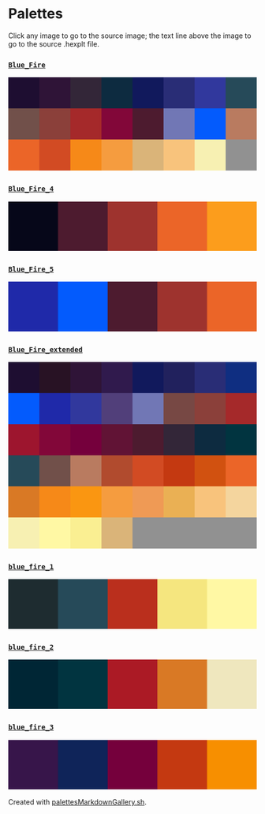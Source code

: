 # Palettes

Click any image to go to the source image; the text line above the image to go to the source .hexplt file.

### [`Blue_Fire`](Blue_Fire.hexplt)

[ ![Blue_Fire.png](Blue_Fire.png) ](Blue_Fire.png)

### [`Blue_Fire_4`](Blue_Fire_4.hexplt)

[ ![Blue_Fire_4.png](Blue_Fire_4.png) ](Blue_Fire_4.png)

### [`Blue_Fire_5`](Blue_Fire_5.hexplt)

[ ![Blue_Fire_5.png](Blue_Fire_5.png) ](Blue_Fire_5.png)

### [`Blue_Fire_extended`](Blue_Fire_extended.hexplt)

[ ![Blue_Fire_extended.png](Blue_Fire_extended.png) ](Blue_Fire_extended.png)

### [`blue_fire_1`](blue_fire_1.hexplt)

[ ![blue_fire_1.png](blue_fire_1.png) ](blue_fire_1.png)

### [`blue_fire_2`](blue_fire_2.hexplt)

[ ![blue_fire_2.png](blue_fire_2.png) ](blue_fire_2.png)

### [`blue_fire_3`](blue_fire_3.hexplt)

[ ![blue_fire_3.png](blue_fire_3.png) ](blue_fire_3.png)

Created with [palettesMarkdownGallery.sh](https://github.com/earthbound19/_ebDev/blob/master/scripts/imgAndVideo/palettesMarkdownGallery.sh).